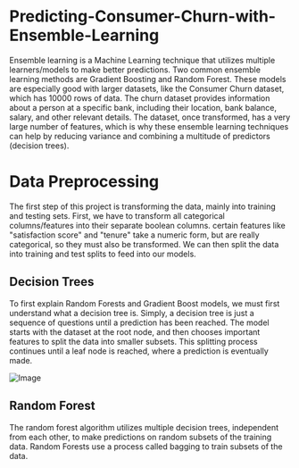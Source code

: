# Predicting-Consumer-Churn-with-Ensemble-Learning
Ensemble learning is a Machine Learning technique that utilizes multiple learners/models to make better predictions. Two common ensemble learning methods are Gradient Boosting and Random Forest. These models are especially good with larger datasets, like the Consumer Churn dataset, which has 10000 rows of data.
The churn dataset provides information about a person at a specific bank, including their location, bank balance, salary, and other relevant details. The dataset, once transformed, has a very large number of features, which is why these ensemble learning techniques can help by reducing variance and combining a multitude of predictors (decision trees).

# Data Preprocessing
The first step of this project is transforming the data, mainly into training and testing sets. First, we have to transform all categorical columns/features into their separate boolean columns. certain features like "satisfaction score" and "tenure" take a numeric form, but are really categorical, so they must also be transformed. We can then split the data into training and test splits to feed into our models.

## Decision Trees
To first explain Random Forests and Gradient Boost models, we must first understand what a decision tree is. Simply, a decision tree is just a sequence of questions until a prediction has been reached. The model starts with the dataset at the root node, and then chooses important features to split the data into smaller subsets. This splitting process continues until a leaf node is reached, where a prediction is eventually made.

![Image](https://github.com/user-attachments/assets/5d4f9d0c-6fb6-40df-8dc3-8384b0b8a8f8)

## Random Forest
The random forest algorithm utilizes multiple decision trees, independent from each other, to make predictions on random subsets of the training data. Random Forests use a process called bagging to train subsets of the data. 
